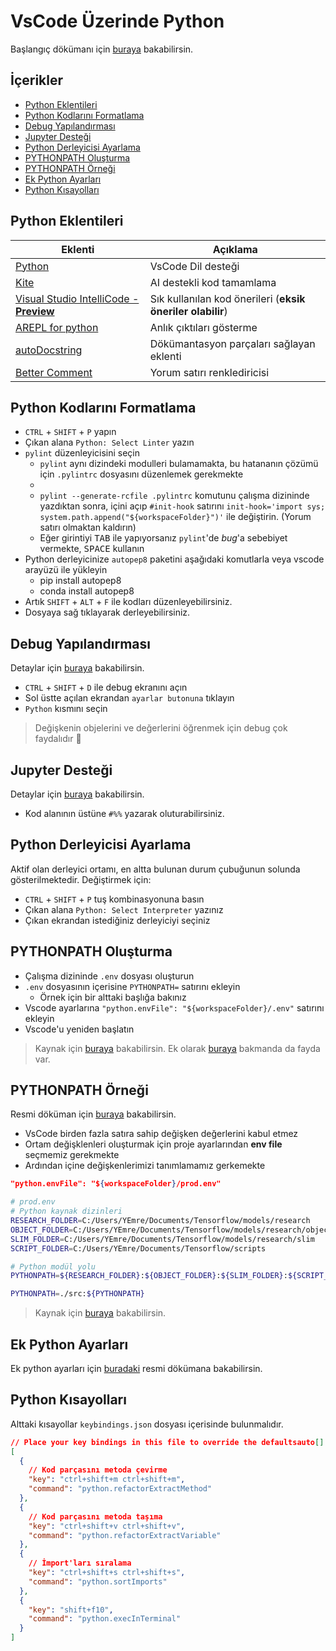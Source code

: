 # VsCode Üzerinde Python <!-- omit in toc -->

Başlangıç dökümanı için [buraya](https://code.visualstudio.com/docs/python/python-tutorial) bakabilirsin.

## İçerikler <!-- omit in toc -->

- [Python Eklentileri](#python-eklentileri)
- [Python Kodlarını Formatlama](#python-kodlar%C4%B1n%C4%B1-formatlama)
- [Debug Yapılandırması](#debug-yap%C4%B1land%C4%B1rmas%C4%B1)
- [Jupyter Desteği](#jupyter-deste%C4%9Fi)
- [Python Derleyicisi Ayarlama](#python-derleyicisi-ayarlama)
- [PYTHONPATH Oluşturma](#pythonpath-olu%C5%9Fturma)
- [PYTHONPATH Örneği](#pythonpath-%C3%B6rne%C4%9Fi)
- [Ek Python Ayarları](#ek-python-ayarlar%C4%B1)
- [Python Kısayolları](#python-k%C4%B1sayollar%C4%B1)

## Python Eklentileri

| Eklenti                                                                               | Açıklama                                                   |
| ------------------------------------------------------------------------------------- | ---------------------------------------------------------- |
| [Python][python ext]                                                                  | VsCode Dil desteği                                         |
| [Kite][kite]                                                                          | AI destekli kod tamamlama                                  |
| [Visual Studio IntelliCode - **Preview**][vsintellicode]                              | Sık kullanılan kod önerileri (**eksik öneriler olabilir**) |
| [AREPL for python](https://marketplace.visualstudio.com/items?itemName=almenon.arepl) | Anlık çıktıları gösterme                                   |
| [autoDocstring][autdocstring]                                                         | Dökümantasyon parçaları sağlayan eklenti                   |
| [Better Comment][bettercomment]                                                       | Yorum satırı renklediricisi                                |

## Python Kodlarını Formatlama

- `CTRL` + `SHIFT` + `P` yapın
- Çıkan alana `Python: Select Linter` yazın
- `pylint` düzenleyicisini seçin
  - `pylint` aynı dizindeki modulleri bulamamakta, bu hatananın çözümü için `.pylintrc` dosyasını düzenlemek gerekmekte
  - <!-- TODO echolu koda çevir -->
  - `pylint --generate-rcfile .pylintrc` komutunu çalışma dizininde yazdıktan sonra, içini açıp `#init-hook` satırını `init-hook='import sys; system.path.append("${workspaceFolder}")'` ile değiştirin. (Yorum satırı olmaktan kaldırın)
  - Eğer girintiyi <kbd>TAB</kbd> ile yapıyorsanız `pylint`'de _bug_'a sebebiyet vermekte, <kbd>SPACE</kbd> kullanın
- Python derleyicinize `autopep8` paketini aşağıdaki komutlarla veya vscode arayüzü ile yükleyin
  - pip install autopep8
  - conda install autopep8
- Artık `SHIFT` + `ALT` + `F` ile kodları düzenleyebilirsiniz.
- Dosyaya sağ tıklayarak derleyebilirsiniz.

## Debug Yapılandırması

Detaylar için [buraya](https://code.visualstudio.com/docs/python/debugging) bakabilirsin.

- `CTRL` + `SHIFT` + `D` ile debug ekranını açın
- Sol üstte açılan ekrandan `ayarlar butonuna` tıklayın
- `Python` kısmını seçin

> Değişkenin objelerini ve değerlerini öğrenmek için debug çok faydalıdır 🌟

## Jupyter Desteği

Detaylar için [buraya](https://code.visualstudio.com/docs/python/jupyter-support) bakabilirsin.

- Kod alanının üstüne `#%%` yazarak oluturabilirsiniz.

## Python Derleyicisi Ayarlama

Aktif olan derleyici ortamı, en altta bulunan durum çubuğunun solunda gösterilmektedir. Değiştirmek için:

- `CTRL` + `SHIFT` + `P` tuş kombinasyonuna basın
- Çıkan alana `Python: Select Interpreter` yazınız
- Çıkan ekrandan istediğiniz derleyiciyi seçiniz

## PYTHONPATH Oluşturma

- Çalışma dizininde `.env` dosyası oluşturun
- `.env` dosyasının içerisine `PYTHONPATH=` satırını ekleyin
  - Örnek için bir alttaki başlığa bakınız
- Vscode ayarlarına `"python.envFile": "${workspaceFolder}/.env"` satırını ekleyin
- Vscode'u yeniden başlatın

> Kaynak için [buraya](https://github.com/Microsoft/vscode-python/issues/3840#issuecomment-463789294) bakabilirsin. Ek olarak [buraya](https://stackoverflow.com/a/54083402/9770490) bakmanda da fayda var.

## PYTHONPATH Örneği

Resmi döküman için [buraya](https://code.visualstudio.com/docs/python/environments#_environment-variable-definitions-file) bakabilirsin.

- VsCode birden fazla satıra sahip değişken değerlerini kabul etmez
- Ortam değişklenleri oluşturmak için proje ayarlarından **env file** seçmemiz gerekmekte
- Ardından içine değişkenlerimizi tanımlamamız gerkemekte

```json
"python.envFile": "${workspaceFolder}/prod.env"
```

```sh
# prod.env
# Python kaynak dizinleri
RESEARCH_FOLDER=C:/Users/YEmre/Documents/Tensorflow/models/research
OBJECT_FOLDER=C:/Users/YEmre/Documents/Tensorflow/models/research/object_detection
SLIM_FOLDER=C:/Users/YEmre/Documents/Tensorflow/models/research/slim
SCRIPT_FOLDER=C:/Users/YEmre/Documents/Tensorflow/scripts

# Python modül yolu
PYTHONPATH=${RESEARCH_FOLDER}:${OBJECT_FOLDER}:${SLIM_FOLDER}:${SCRIPT_FOLDER}
```

```sh
PYTHONPATH=./src:${PYTHONPATH}
```

> Kaynak için [buraya](https://code.visualstudio.com/docs/python/environments#_use-of-the-pythonpath-variable) bakabilirsin.

## Ek Python Ayarları

Ek python ayarları için [buradaki](https://code.visualstudio.com/docs/python/settings-reference) resmi dökümana bakabilirsin.

## Python Kısayolları

Alttaki kısayollar `keybindings.json` dosyası içerisinde bulunmalıdır.

```json
// Place your key bindings in this file to override the defaultsauto[]
[
  {
    // Kod parçasını metoda çevirme
    "key": "ctrl+shift+m ctrl+shift+m",
    "command": "python.refactorExtractMethod"
  },
  {
    // Kod parçasını metoda taşıma
    "key": "ctrl+shift+v ctrl+shift+v",
    "command": "python.refactorExtractVariable"
  },
  {
    // İmport'ları sıralama
    "key": "ctrl+shift+s ctrl+shift+s",
    "command": "python.sortImports"
  },
  {
    "key": "shift+f10",
    "command": "python.execInTerminal"
  }
]
```

<!-- ## Harici Bağlantılar -->

[python ext]: https://marketplace.visualstudio.com/items?itemName=ms-python.python
[vsintellicode]: https://marketplace.visualstudio.com/items?itemName=VisualStudioExptTeam.vscodeintellicode
[autdocstring]: https://marketplace.visualstudio.com/items?itemName=njpwerner.autodocstring
[bettercomment]: https://marketplace.visualstudio.com/items?itemName=aaron-bond.better-comment
[kite]: https://marketplace.visualstudio.com/items?itemName=kiteco.kite
